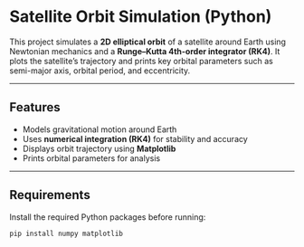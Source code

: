 # Satellite Orbit Simulation (Python)

This project simulates a **2D elliptical orbit** of a satellite around Earth using Newtonian mechanics and a **Runge–Kutta 4th-order integrator (RK4)**. It plots the satellite’s trajectory and prints key orbital parameters such as semi-major axis, orbital period, and eccentricity.

---

## Features
- Models gravitational motion around Earth
- Uses **numerical integration (RK4)** for stability and accuracy
- Displays orbit trajectory using **Matplotlib**
- Prints orbital parameters for analysis

---

## Requirements
Install the required Python packages before running:
```bash
pip install numpy matplotlib
